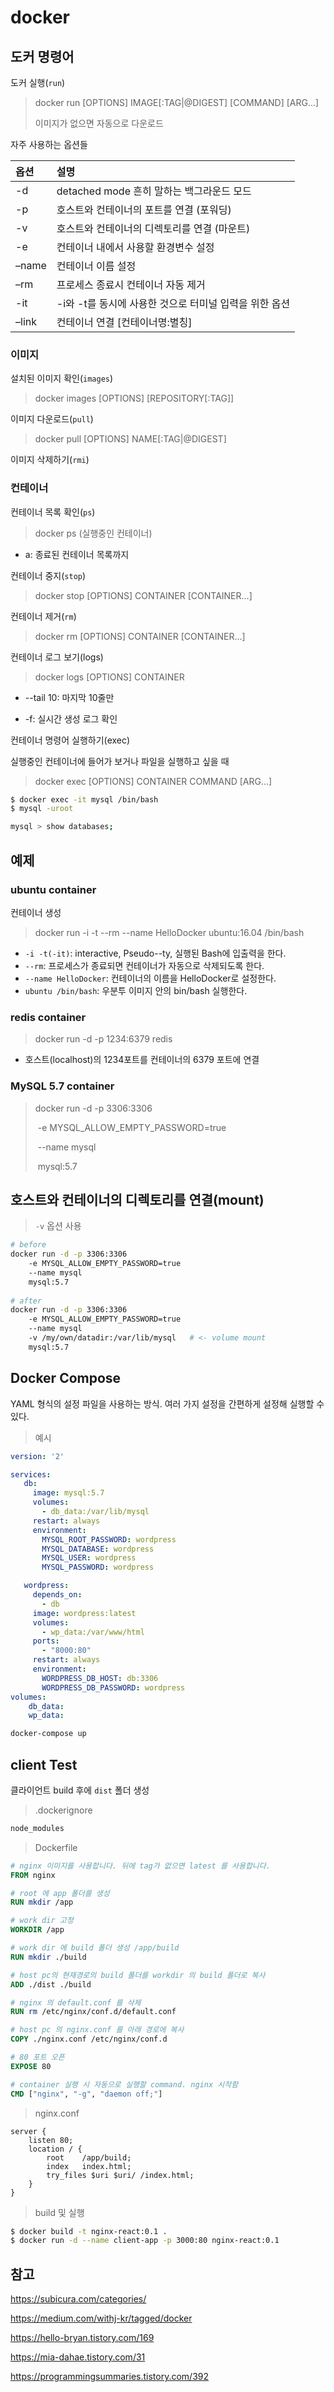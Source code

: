 # docker

## 도커 명령어

도커 실행(`run`)

> docker run [OPTIONS] IMAGE[:TAG|@DIGEST] [COMMAND] [ARG...]
>
> 이미지가 없으면 자동으로 다운로드

자주 사용하는 옵션들

| 옵션  | 설명                                                   |
| :---- | :----------------------------------------------------- |
| -d    | detached mode 흔히 말하는 백그라운드 모드              |
| -p    | 호스트와 컨테이너의 포트를 연결 (포워딩)               |
| -v    | 호스트와 컨테이너의 디렉토리를 연결 (마운트)           |
| -e    | 컨테이너 내에서 사용할 환경변수 설정                   |
| –name | 컨테이너 이름 설정                                     |
| –rm   | 프로세스 종료시 컨테이너 자동 제거                     |
| -it   | -i와 -t를 동시에 사용한 것으로 터미널 입력을 위한 옵션 |
| –link | 컨테이너 연결 [컨테이너명:별칭]                        |

### 이미지

설치된 이미지 확인(`images`)

> docker images [OPTIONS] [REPOSITORY[:TAG]]

이미지 다운로드(`pull`)

> docker pull [OPTIONS] NAME[:TAG|@DIGEST]

이미지 삭제하기(`rmi`)



### 컨테이너

컨테이너 목록 확인(`ps`)

> docker ps (실행중인 컨테이너)

- a: 종료된 컨테이너 목록까지

컨테이너 중지(`stop`)

> docker stop [OPTIONS] CONTAINER [CONTAINER...]

컨테이너 제거(`rm`)

> docker rm [OPTIONS] CONTAINER [CONTAINER...]

컨테이너 로그 보기(logs)

> docker logs [OPTIONS] CONTAINER

- --tail 10: 마지막 10줄만 

- -f: 실시간 생성 로그 확인

컨테이너 명령어 실행하기(exec)

실행중인 컨테이너에 들어가 보거나 파일을 실행하고 싶을 때

> docker exec [OPTIONS] CONTAINER COMMAND [ARG...]

```bash
$ docker exec -it mysql /bin/bash
$ mysql -uroot

mysql > show databases;
```





## 예제

### ubuntu container

컨테이너 생성

> docker run -i -t --rm --name HelloDocker ubuntu:16.04 /bin/bash

- `-i -t(-it)`: interactive, Pseudo--ty, 실행된 Bash에 입출력을 한다.
- `--rm`: 프로세스가 종료되면 컨테이너가 자동으로 삭제되도록 한다.
- `--name HelloDocker`: 컨테이너의 이름을 HelloDocker로 설정한다.
- `ubuntu /bin/bash`: 우분투 이미지 안의 bin/bash 실행한다.



### redis container

> docker run -d -p 1234:6379 redis

- 호스트(localhost)의 1234포트를 컨테이너의 6379 포트에 연결 



### MySQL 5.7 container

> docker run -d -p 3306:3306
>
> ​	-e MYSQL_ALLOW_EMPTY_PASSWORD=true
>
> ​	--name mysql
>
> ​	mysql:5.7



## 호스트와 컨테이너의 디렉토리를 연결(mount)

> `-v` 옵션 사용

```bash
# before
docker run -d -p 3306:3306
	-e MYSQL_ALLOW_EMPTY_PASSWORD=true
	--name mysql
	mysql:5.7
	
# after
docker run -d -p 3306:3306
	-e MYSQL_ALLOW_EMPTY_PASSWORD=true
	--name mysql
	-v /my/own/datadir:/var/lib/mysql	# <- volume mount
	mysql:5.7
```



## Docker Compose

YAML 형식의 설정 파일을 사용하는 방식. 여러 가지 설정을 간편하게 설정해 실행할 수 있다.

> 예시

```yaml
version: '2'

services:
   db:
     image: mysql:5.7
     volumes:
       - db_data:/var/lib/mysql
     restart: always
     environment:
       MYSQL_ROOT_PASSWORD: wordpress
       MYSQL_DATABASE: wordpress
       MYSQL_USER: wordpress
       MYSQL_PASSWORD: wordpress

   wordpress:
     depends_on:
       - db
     image: wordpress:latest
     volumes:
       - wp_data:/var/www/html
     ports:
       - "8000:80"
     restart: always
     environment:
       WORDPRESS_DB_HOST: db:3306
       WORDPRESS_DB_PASSWORD: wordpress
volumes:
    db_data:
    wp_data:
```

```bash
docker-compose up
```



## client Test

클라이언트 build 후에 `dist` 폴더 생성 

> .dockerignore

```dockerfile
node_modules
```

> Dockerfile

```dockerfile
# nginx 이미지를 사용합니다. 뒤에 tag가 없으면 latest 를 사용합니다.
FROM nginx

# root 에 app 폴더를 생성
RUN mkdir /app

# work dir 고정
WORKDIR /app

# work dir 에 build 폴더 생성 /app/build
RUN mkdir ./build

# host pc의 현재경로의 build 폴더를 workdir 의 build 폴더로 복사
ADD ./dist ./build

# nginx 의 default.conf 를 삭제
RUN rm /etc/nginx/conf.d/default.conf

# host pc 의 nginx.conf 를 아래 경로에 복사
COPY ./nginx.conf /etc/nginx/conf.d

# 80 포트 오픈
EXPOSE 80

# container 실행 시 자동으로 실행할 command. nginx 시작함
CMD ["nginx", "-g", "daemon off;"]
```

> nginx.conf

```
server {
    listen 80;
    location / {
        root    /app/build;
        index   index.html;
        try_files $uri $uri/ /index.html;
    }
}
```

> build 및 실행

```bash
$ docker build -t nginx-react:0.1 .
$ docker run -d --name client-app -p 3000:80 nginx-react:0.1
```



## 참고

https://subicura.com/categories/

https://medium.com/withj-kr/tagged/docker

https://hello-bryan.tistory.com/169

https://mia-dahae.tistory.com/31

https://programmingsummaries.tistory.com/392